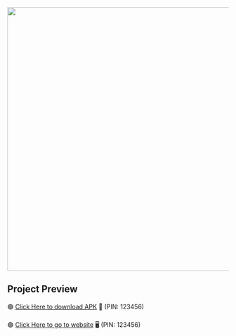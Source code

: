 <div align='center'>
  <img src='../images/mix1.jpg' width=600>
</div>

## Project Preview

🟢 [Click Here to download APK](https://github.com/abhijain2472/IoT-Smart-Home-Automation/raw/master/APK/Home%20Automation.apk) 📲 (PIN: 123456)
<br><br>
🟢 [Click Here to go to website](https://iottest-7498a.firebaseapp.com) 🖥️ (PIN: 123456)
